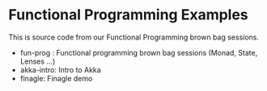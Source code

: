 Functional Programming Examples
================================


This is source code from our Functional Programming brown bag sessions.

- fun-prog : Functional programming brown bag sessions (Monad, State, Lenses ...)
- akka-intro: Intro to Akka
- finagle: Finagle demo
